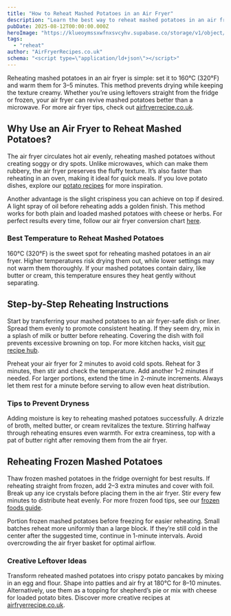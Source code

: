 ```yaml
---
title: "How to Reheat Mashed Potatoes in an Air Fryer"
description: "Learn the best way to reheat mashed potatoes in an air fryer without drying them out. Perfect temperature, timing, and tips for creamy leftovers!"
pubDate: 2025-08-12T00:00:00.000Z
heroImage: "https://klueoymssxwfnxsvcyhv.supabase.co/storage/v1/object/public/md/how-to-reheat-mashed-potatoes-in-air-fryer-a32d0922.png"
tags:
  - "reheat"
author: "AirFryerRecipes.co.uk"
schema: "<script type=\"application/ld+json\"></script>"
---
```


<p>Reheating mashed potatoes in an air fryer is simple: set it to 160°C (320°F) and warm them for 3–5 minutes. This method prevents drying while keeping the texture creamy. Whether you’re using leftovers straight from the fridge or frozen, your air fryer can revive mashed potatoes better than a microwave. For more air fryer tips, check out <a href=https://www.airfryerrecipe.co.uk>airfryerrecipe.co.uk</a>.</p>  

<h2>Why Use an Air Fryer to Reheat Mashed Potatoes?</h2>  
<p>The air fryer circulates hot air evenly, reheating mashed potatoes without creating soggy or dry spots. Unlike microwaves, which can make them rubbery, the air fryer preserves the fluffy texture. It’s also faster than reheating in an oven, making it ideal for quick meals. If you love potato dishes, explore our <a href=https://www.airfryerrecipe.co.uk/recipe-category/potatoes>potato recipes</a> for more inspiration.</p>  

<p>Another advantage is the slight crispiness you can achieve on top if desired. A light spray of oil before reheating adds a golden finish. This method works for both plain and loaded mashed potatoes with cheese or herbs. For perfect results every time, follow our air fryer conversion chart <a href=https://www.airfryerrecipe.co.uk/air-fryer-conversion-chart>here</a>.</p>  

<h3>Best Temperature to Reheat Mashed Potatoes</h3>  
<p>160°C (320°F) is the sweet spot for reheating mashed potatoes in an air fryer. Higher temperatures risk drying them out, while lower settings may not warm them thoroughly. If your mashed potatoes contain dairy, like butter or cream, this temperature ensures they heat gently without separating.</p>  

<h2>Step-by-Step Reheating Instructions</h2>  
<p>Start by transferring your mashed potatoes to an air fryer-safe dish or liner. Spread them evenly to promote consistent heating. If they seem dry, mix in a splash of milk or butter before reheating. Covering the dish with foil prevents excessive browning on top. For more kitchen hacks, visit <a href=https://www.airfryerrecipe.co.uk/recipes>our recipe hub</a>.</p>  

<p>Preheat your air fryer for 2 minutes to avoid cold spots. Reheat for 3 minutes, then stir and check the temperature. Add another 1–2 minutes if needed. For larger portions, extend the time in 2-minute increments. Always let them rest for a minute before serving to allow even heat distribution.</p>  

<h3>Tips to Prevent Dryness</h3>  
<p>Adding moisture is key to reheating mashed potatoes successfully. A drizzle of broth, melted butter, or cream revitalizes the texture. Stirring halfway through reheating ensures even warmth. For extra creaminess, top with a pat of butter right after removing them from the air fryer.</p>  

<h2>Reheating Frozen Mashed Potatoes</h2>  
<p>Thaw frozen mashed potatoes in the fridge overnight for best results. If reheating straight from frozen, add 2–3 extra minutes and cover with foil. Break up any ice crystals before placing them in the air fryer. Stir every few minutes to distribute heat evenly. For more frozen food tips, see our <a href=https://www.airfryerrecipe.co.uk/recipe-category/frozen-foods>frozen foods guide</a>.</p>  

<p>Portion frozen mashed potatoes before freezing for easier reheating. Small batches reheat more uniformly than a large block. If they’re still cold in the center after the suggested time, continue in 1-minute intervals. Avoid overcrowding the air fryer basket for optimal airflow.</p>  

<h3>Creative Leftover Ideas</h3>  
<p>Transform reheated mashed potatoes into crispy potato pancakes by mixing in an egg and flour. Shape into patties and air fry at 180°C for 8–10 minutes. Alternatively, use them as a topping for shepherd’s pie or mix with cheese for loaded potato bites. Discover more creative recipes at <a href=https://www.airfryerrecipe.co.uk>airfryerrecipe.co.uk</a>.</p>